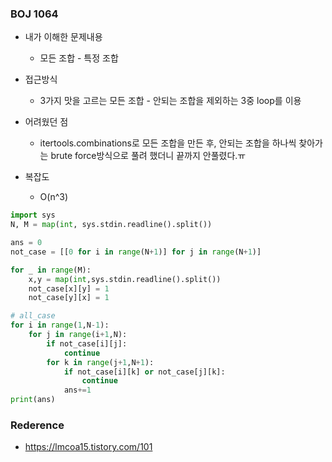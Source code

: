 ### BOJ 1064

- 내가 이해한 문제내용
	- 모든 조합 - 특정 조합


- 접근방식
	- 3가지 맛을 고르는 모든 조합 - 안되는 조합을 제외하는 3중 loop를 이용 


- 어려웠던 점
	- itertools.combinations로 모든 조합을 만든 후, 안되는 조합을 하나씩 찾아가는 brute force방식으로 풀려 했더니 끝까지 안풀렸다.ㅠ
	

- 복잡도
	- O(n^3)
  
  
  
``` python
import sys
N, M = map(int, sys.stdin.readline().split())

ans = 0
not_case = [[0 for i in range(N+1)] for j in range(N+1)]

for _ in range(M):
    x,y = map(int,sys.stdin.readline().split())
    not_case[x][y] = 1 
    not_case[y][x] = 1

# all_case
for i in range(1,N-1):
    for j in range(i+1,N):
        if not_case[i][j]:
            continue
        for k in range(j+1,N+1):
            if not_case[i][k] or not_case[j][k]:
                continue
            ans+=1
print(ans) 
```
### Rederence
- https://lmcoa15.tistory.com/101
